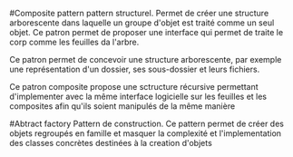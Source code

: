 #Composite pattern
pattern structurel.
Permet de créer une structure arborescente dans laquelle un groupe d'objet est traité comme un seul objet.
Ce patron permet de proposer une interface qui permet de traite le corp comme les feuilles da l'arbre.

Ce patron permet de concevoir une structure arborescente, par exemple une représentation d'un dossier, ses sous-dossier et leurs fichiers.

Ce patron composite propose une sctructure récursive permettant d'implementer avec la même interface logicielle 
sur les feuilles et les composites afin qu'ils soient manipulés de la même manière

#Abtract factory
Pattern de construction.
Ce pattern permet de créer des objets regroupés en famille 
et masquer la complexité et l'implementation des classes concrètes destinées à la creation d'objets